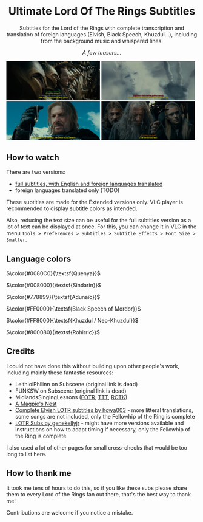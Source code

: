 <h1 align="center">Ultimate Lord Of The Rings Subtitles</h1>

<p align="center">
Subtitles for the Lord of the Rings with complete transcription and translation of foreign languages (Elvish, Black Speech, Khuzdul...), including from the background music and whispered lines.
</p>

<p align="center">
<i>A few teasers...</i>

<img src="/samples/sample1.jpg" width="49%"/> <img src="/samples/sample2.jpg" width="49%"/> 
<img src="/samples/sample3.jpg" width="49%"/> <img src="/samples/sample4.jpg" width="49%"/> 
</p>

## How to watch

There are two versions:

- [full subtitles, with English and foreign languages translated](/full-with-english/)
- foreign languages translated only (TODO)

These subtitles are made for the Extended versions only. VLC player is recommended to display subtitle colors as intended.

Also, reducing the text size can be useful for the full subtitles version as a lot of text can be displayed at once. For this, you can change it in VLC in the menu `Tools > Preferences > Subtitles > Subtitle Effects > Font Size > Smaller`.

## Language colors

$\color{#0080C0}{\textsf{Quenya}}$

$\color{#008000}{\textsf{Sindarin}}$

$\color{#778899}{\textsf{Adunaîc}}$

$\color{#FF0000}{\textsf{Black Speech of Mordor}}$

$\color{#FF8000}{\textsf{Khuzdul / Neo-Khuzdul}}$

$\color{#800080}{\textsf{Rohirric}}$

## Credits

I could not have done this without building upon other people's work, including mainly these fantastic resources:

- LeithioiPhilinn on Subscene (original link is dead)
- FUNKSW on Subscene (original link is dead)
- MidlandsSingingLessons ([FOTR](http://www.midlandsinginglessons.com/fotr-Lyrics.html), [TTT](http://www.midlandsinginglessons.com/TTT-Lyrics.html), [ROTK](http://www.midlandsinginglessons.com/ROTK-Lyrics.html))
- [A Magpie's Nest](https://web.archive.org/web/20200224164910/http://www.amagpiesnest.com/main.htm)
- [Complete Elvish LOTR subtitles by howa003](https://github.com/howa003/complete-elvish-lotr-subtitles) - more litteral translations, some songs are not included, only the Fellowhip of the Ring is complete
- [LOTR Subs by genekellyjr](https://github.com/genekellyjr/LOTR-Subs) - might have more versions available and instructions on how to adapt timing if necessary, only the Fellowhip of the Ring is complete

I also used a lot of other pages for small cross-checks that would be too long to list here.

## How to thank me

It took me tens of hours to do this, so if you like these subs please share them to every Lord of the Rings fan out there, that's the best way to thank me!

Contributions are welcome if you notice a mistake.
